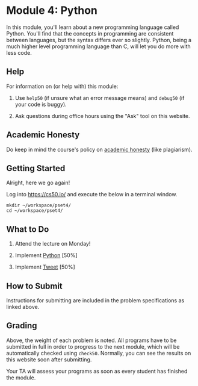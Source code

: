 # Module 4: Python

In this module, you'll learn about a new programming language called Python. You'll find that the concepts in programming are consistent between languages, but the syntax differs ever so slightly. Python, being a much higher level programming language than C, will let you do more with less code.


## Help

For information on (or help with) this module:

1. Use `help50` (if unsure what an error message means) and `debug50` (if your code is buggy).

2. Ask questions during office hours using the "Ask" tool on this website.


## Academic Honesty

Do keep in mind the course's policy on [academic honesty](/syllabus) (like plagiarism).


## Getting Started

Alright, here we go again!

Log into <https://cs50.io/> and execute the below in a terminal window.

    mkdir ~/workspace/pset4/
    cd ~/workspace/pset4/


## What to Do

1. Attend the lecture on Monday!

2. Implement [Python](/problems/python) [50%]

3. Implement [Tweet](/problems/tweet) [50%]


## How to Submit

Instructions for submitting are included in the problem specifications as linked above.


## Grading

Above, the weight of each problem is noted. All programs have to be submitted in full in order to progress to the next module, which will be automatically checked using `check50`. Normally, you can see the results on this website soon after submitting.

Your TA will assess your programs as soon as every student has finished the module.
